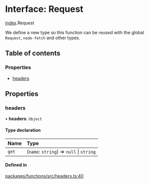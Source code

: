 # Interface: Request

[index](../modules/index.md).Request

We define a new type so this function can be reused with
the global `Request`, `node-fetch` and other types.

## Table of contents

### Properties

- [headers](index.Request.md#headers)

## Properties

### headers

• **headers**: `Object`

#### Type declaration

| Name  | Type                                     |
| :---- | :--------------------------------------- |
| `get` | (`name`: `string`) => `null` \| `string` |

#### Defined in

[packages/functions/src/headers.ts:40](https://github.com/vercel/vercel/blob/main/packages/functions/src/headers.ts#L40)

